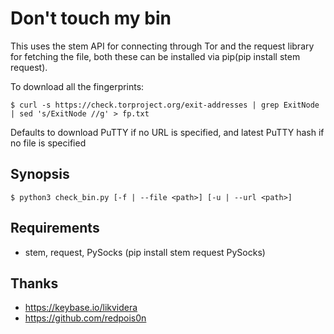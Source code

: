 # Don't touch my bin

This uses the stem API for connecting through Tor and the request library for fetching the file, both these can be installed via pip(pip install stem request).


To download all the fingerprints: 

```
$ curl -s https://check.torproject.org/exit-addresses | grep ExitNode  | sed 's/ExitNode //g' > fp.txt
```

Defaults to download PuTTY if no URL is specified, and latest PuTTY hash if no file is specified

## Synopsis

```
$ python3 check_bin.py [-f | --file <path>] [-u | --url <path>]
```

## Requirements

- stem, request, PySocks (pip install stem request PySocks)

## Thanks

- https://keybase.io/likvidera
- https://github.com/redpois0n
